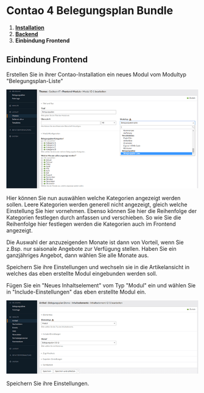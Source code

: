 # Contao 4 Belegungsplan Bundle

1. [**Installation**](installation.md)
2. [**Backend**](backend.md)
3. **Einbindung Frontend**

## Einbindung Frontend

Erstellen Sie in ihrer Contao-Installation ein neues Modul vom Modultyp "Belegungsplan-Liste"

![Neues Modul](images/belegungsplan-bundle-11.png)

Hier können Sie nun auswählen welche Kategorien angezeigt werden sollen. Leere Kategorien werden generell nicht angezeigt, gleich welche Einstellung Sie hier vornehmen.
Ebenso können Sie hier die Reihenfolge der Kategorien festlegen durch anfassen und verschieben. So wie Sie die Reihenfolge hier festlegen werden die Kategorien auch im Frontend angezeigt.

Die Auswahl der anzuzeigenden Monate ist dann von Vorteil, wenn Sie z.Bsp. nur saisonale Angebote zur Verfügung stellen. Haben Sie ein ganzjähriges Angebot, dann wählen Sie alle Monate aus.

Speichern Sie ihre Einstellungen und wechseln sie in die Artikelansicht in welches das eben erstellte Modul eingebunden werden soll.

Fügen Sie ein "Neues Inhaltselement" vom Typ "Modul" ein und wählen Sie in "Include-Einstellungen" das eben erstellte Modul ein.

![Neues Modul integrieren](images/belegungsplan-bundle-12.png)

Speichern Sie ihre Einstellungen.
